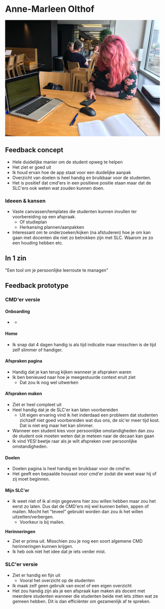 # Anne-Marleen Olthof

![](../../../../.gitbook/assets/whatsapp-image-2019-06-03-at-14.10.33.jpeg)

## Feedback concept <a id="feedback-concept"></a>

* Hele duidelijke manier om de student opweg te helpen
* Het ziet er goed uit
* Ik houd ervan hoe de app staat voor een duidelijke aanpak
* Overzicht van doelen is heel handig en bruikbaar voor de studenten.
* Het is positief dat cmd'ers in een positieve positie staan maar dat de SLC'ers ook weten wat zouden kunnen doen.

### Ideeen & kansen

* Vaste canvassen/templates die studenten kunnen invullen ter voorbereiding op een afspraak.
  * Of studieplan
  * Herkansing plannen/aanpakken
* Interessant om te onderzoeken/kijken \(na afstuderen\) hoe je om kan gaan met docenten die niet zo betrokken zijn met SLC. Waarom ze zo een houding hebben etc.

## In 1 zin <a id="in-1-zin"></a>

"Een tool om je persoonlijke leerroute te managen"

## Feedback prototype <a id="feedback-prototype"></a>

### CMD'er versie <a id="cmder-versie"></a>

#### Onboarding <a id="onboarding"></a>

* -

#### Home <a id="home"></a>

* Ik snap dat 4 dagen handig is als tijd indicatie maar misschien is de tijd zelf slimmer of handiger.

#### Afspraken pagina <a id="afspraken-maken"></a>

* Handig dat je kan terug kijken wanneer je afspraken waren
* Ik ben benieuwd naar hoe je meegestuurde context eruit ziet
  * Dat zou ik nog wel uitwerken

#### Afspraken maken <a id="afspraken-maken"></a>

* Ziet er heel compleet uit
* Heel handig dat je de SLC'er kan laten voorbereiden
  * Uit eigen ervaring vind ik het inderdaad een probleem dat studenten zichzelf niet goed voorbereiden wat dus ons, de slc'er meer tijd kost. Dat is niet erg maar het kan slimmer.
* Wanneer een student kies voor persoonlijke omstandigheden dan zou de student ook moeten weten dat je meteen naar de decaan kan gaan
* Ik vind YES! beetje raar als je wilt afspreken over persoonlijke omstandigheden.

#### Doelen <a id="doelen"></a>

* Doelen pagina is heel handig en bruikbaar voor de cmd'er.
* Het geeft een bepaalde houvast voor cmd'er zodat die weet waar hij of zij moet beginnen.

#### Mijn SLC'er <a id="mijn-slcer"></a>

* Ik weet niet of ik al mijn gegevens hier zou willen hebben maar zou het eerst zo laten. Dus dat de CMD'ers mij wel kunnen bellen, appen of mailen. Mocht het "teveel" gebruikt worden dan zou ik het willen uitzetten/verbergen.
  * Voorkeur is bij mailen.

**Herinneringen**

* Ziet er prima uit. Misschien zou je nog een soort algemene CMD herinneringen kunnen krijgen.
* Ik heb ook niet het idee dat je iets verder mist.

### SLC'er versie <a id="slcer-versie"></a>

* Ziet er handig en fijn uit
  * Vooral het overzicht op de studenten
* Ik maak zelf geen gebruik van excel of een eigen overzicht
* Het zou handig zijn als je een afspraak kan maken als docent met meerdere studenten wanneer die studenten beide met iets zitten wat ze gemeen hebben. Dit is dan efficiënter om gezamenlijk af te spreken.

